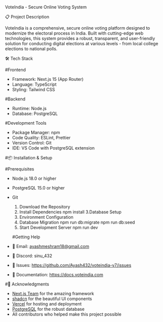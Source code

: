 VoteIndia - Secure Online Voting System

📋 Project Description

VoteIndia is a comprehensive, secure online voting platform designed to modernize the electoral process in India. Built with cutting-edge web technologies, this system provides a robust, transparent, and user-friendly solution for conducting digital elections at various levels - from local college elections to national polls.

🛠️ Tech Stack

#Frontend

- Framework: Next.js 15 (App Router)
- Language: TypeScript
- Styling: Tailwind CSS

#Backend

- Runtime: Node.js
- Database: PostgreSQL

#Development Tools

- Package Manager: npm
- Code Quality: ESLint, Prettier
- Version Control: Git
- IDE: VS Code with PostgreSQL extension


#📦 Installation & Setup

#Prerequisites

- Node.js 18.0 or higher
- PostgreSQL 15.0 or higher
- Git

  1. Download the Repository
  2. Install Dependencies
      npm install
  3.Database Setup
  4. Environment Configuration
  5. Database Migration
     npm run db:migrate
     npm run db:seed
  6. Start Development Server
     npm run dev

  #Getting Help

- 📧 Email: ayashmeshram18@gmail.com
- 💬 Discord: sinu_432
- 🐛 Issues: https://github.com/Ayash432/voteindia-v7/issues
- 📖 Documentation: https://docs.voteindia.com


#🙏 Acknowledgments

- [Next.js Team](https://nextjs.org/) for the amazing framework
- [shadcn](https://ui.shadcn.com/) for the beautiful UI components
- [Vercel](https://vercel.com/) for hosting and deployment
- [PostgreSQL](https://www.postgresql.org/) for the robust database
- All contributors who helped make this project possible
